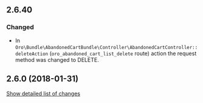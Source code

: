 ## 2.6.40
### Changed
* In `Oro\Bundle\AbandonedCartBundle\Controller\AbandonedCartController::deleteAction` 
 (`oro_abandoned_cart_list_delete` route)
 action the request method was changed to DELETE. 

## 2.6.0 (2018-01-31)
[Show detailed list of changes](incompatibilities-2-6.md)
